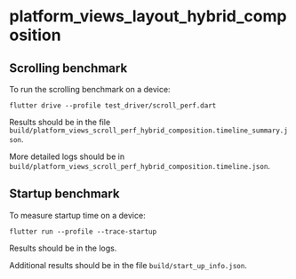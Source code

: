 # platform_views_layout_hybrid_composition

## Scrolling benchmark

To run the scrolling benchmark on a device:

```
flutter drive --profile test_driver/scroll_perf.dart
```

Results should be in the file `build/platform_views_scroll_perf_hybrid_composition.timeline_summary.json`.

More detailed logs should be in `build/platform_views_scroll_perf_hybrid_composition.timeline.json`.


## Startup benchmark

To measure startup time on a device:

```
flutter run --profile --trace-startup
```

Results should be in the logs.

Additional results should be in the file `build/start_up_info.json`.
